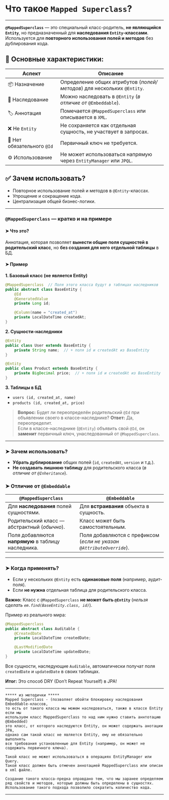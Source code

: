 # Что такое `Mapped Superclass`?

---
**`@MappedSuperclass`** — это специальный класс-родитель, **не являющийся `Entity`**, но предназначенный для **наследования `Entity`-классами**.  
Используется для **повторного использования полей и методов** без дублирования кода.
## 📌 Основные характеристики:

|Аспект|Описание|
|---|---|
|📦 Назначение|Определение общих атрибутов (_полей/методов_) для нескольких `@Entity`.|
|🧬 Наследование|Можно наследовать в `@Entity` (_в отличие от_ `@Embeddable`).|
|🏷️ Аннотация|Помечается `@MappedSuperclass` или описывается в `XML`.|
|❌ Не `Entity`|Не сохраняется как отдельная сущность, не участвует в запросах.|
|🔐 Нет обязательного `@Id`|Первичный ключ не требуется.|
|⚙️ Использование|Не может использоваться напрямую через `EntityManager` или `JPQL`.|
## ✅ Зачем использовать?
- Повторное использование полей и методов в `@Entity`-классах.
- Упрощение и сокращение кода.
- Централизация общей бизнес-логики.

---
### **`@MappedSuperclass` — кратко и на примере**
#### **➤ Что это?**
Аннотация, которая позволяет **вынести общие поля сущностей в родительский класс**, но **без создания для него отдельной таблицы** в БД.
#### **➤ Пример**
**1. Базовый класс (не является Entity)**
```java
@MappedSuperclass  // Поля этого класса будут в таблицах наследников
public abstract class BaseEntity {
    @Id
    @GeneratedValue
    private Long id;

    @Column(name = "created_at")
    private LocalDateTime createdAt;
}
```
**2. Сущности-наследники**
```java
@Entity
public class User extends BaseEntity {
    private String name;  // + поля id и createdAt из BaseEntity
}

@Entity
public class Product extends BaseEntity {
    private BigDecimal price;  // + поля id и createdAt из BaseEntity
}
```
**3. Таблицы в БД**
- `users (id, created_at, name)`    
- `products (id, created_at, price)`

> **Вопрос:** Будет ли переопределён родительский `@Id` при объявлении своего в классе-наследнике?
> **Ответ:** Да, переопределит.  
> Если в классе-наследнике (`@Entity`) объявить свой `@Id`, он **заменит** первичный ключ, унаследованный от `@MappedSuperclass`.

---
### **➤ Зачем использовать?**
- **Убрать дублирование** общих полей 
	  (`id`, `createdAt`, `version` и т.д.).    
- **Не создавать лишнюю таблицу** для родительского класса 
	  (*в отличие от `@Inheritance`*).    
### **➤ Отличие от `@Embeddable`**

| `@MappedSuperclass`                                 | `@Embeddable`                                                         |
| --------------------------------------------------- | --------------------------------------------------------------------- |
| Для **наследования** полей сущностями.              | Для **встраивания** объекта в сущность.                               |
| Родительский класс — абстрактный (*обычно*).        | Класс может быть самостоятельным.                                     |
| Поля добавляются **напрямую** в таблицу наследника. | Поля добавляются с префиксом (*если не указан `@AttributeOverride`*). |

---
### **➤ Когда применять?**
- Если у нескольких `@Entity` есть **одинаковые поля** (например, аудит-поля).    
- Если **не нужна** отдельная таблица для родительского класса.    

**Важно:** Класс с `@MappedSuperclass` **не может быть `@Entity`** 
	(*нельзя сделать `em.find(BaseEntity.class, id)`*).

Пример из реального мира:
```java
@MappedSuperclass
public abstract class Auditable {
    @CreatedDate
    private LocalDateTime createdDate;

    @LastModifiedDate
    private LocalDateTime updatedDate;
}
```

Все сущности, наследующие `Auditable`, автоматически получат поля `createdDate` и `updatedDate` в своих таблицах.

**Итог:** Это способ DRY (Don’t Repeat Yourself) в JPA!

---

```
***** из методички *****
Mapped Superclass - (позволяет обойти блокировку наследования Embeddable-классов, 
то есть от такого класса мы можем наследоваться, также в классе Entity если мы 
используем класс MappedSuperclass то над ним нужно ставить аннтотацию @Embedded)  
это класс, от которого наследуются Entity, он может содержать анотации JPA, 
однако сам такой класс не является Entity, ему не обязательно выполнять 
все требования установленные для Entity (например, он может не содержать первичного ключа). 

Такой класс не может использоваться в операциях EntityManager или Query. 
Такой класс должен быть отмечен аннотацией MappedSuperclass или описан в xml файле.

Создание такого класса-предка оправдано тем, что мы заранее определяем 
ряд свойств и методов, которые должны быть определены в сущностях. 
Использование такого подхода позволило сократить количество кода.
```

---
